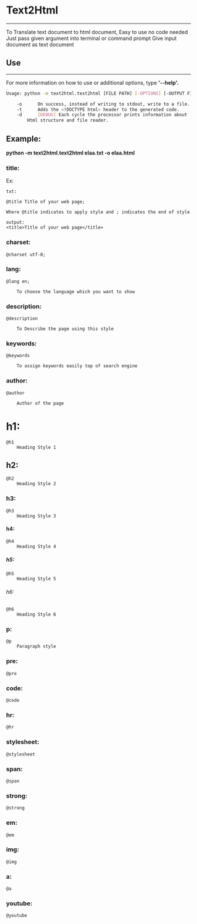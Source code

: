 # Text2Html
------------
To Translate text document to html document, Easy to use no code needed
Just pass given argument into terminal or command prompt
Give input document as text document

## Use
--------

For more information on how to use or additional options, type **'--help'.**

```sh
Usage: python -m text2html.text2html [FILE PATH] [-OPTIONS] [-OUTPUT FILE PATH]

    -o		On success, instead of writing to stdout, write to a file.
    -t		Adds the <!DOCTYPE html> header to the generated code.
    -d		[DEBUG] Each cycle the processor prints information about
		Html structure and file reader.

```
## Example:

**python -m text2html.text2html elaa.txt -o elaa.html**

### title:

  Ex:
  
	txt:
	
	@title Title of your web page;
	
	Where @title indicates to apply style and ; indicates the end of style
	
	output:
	<title>Title of your web page</title>

### charset:

	@charset utf-8;
	
### lang:

	@lang en;

		To choose the language which you want to show
	
### description:

	@description

		To Describe the page using this style
	
### keywords:

	@keywords 

		To assign keywords easily top of search engine
	
### author:

	@author

		Author of the page
	
# h1:
	
	@h1 
		Heading Style 1
		
## h2:

	@h2 
		Heading Style 2
			
### h3:

	@h3 
		Heading Style 3
	
#### h4:

	@h4 
		Heading Style 4
	
##### h5:

	@h5 
		Heading Style 5
	
###### h6:

	@h6 
		Heading Style 6
	
### p:

	@p
		Paragraph style
	
### pre:
	@pre
	
### code:
	@code
	
### hr:
	@hr
	
### stylesheet:
	@stylesheet
	
### span:
	@span
	
### strong:
	@strong
### em:
	@em
	
### img:
	@img
	
### a:
	@a
	
### youtube:
	@youtube
	
